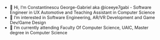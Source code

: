 - 👋 Hi, I’m Constantinescu George-Gabriel aka @iceeye7gabi - Software Engineer in UX Automotive and Teaching Assistant in Computer Science
- 👀 I’m interested in Software Engineering, AR/VR Development and Game Dev/Game Design 
- 🌱 I’m currently attending Faculty Of Computer Science, UAIC, Master degree in Computer Science

<!---
iceeye7gabi/iceeye7gabi is a ✨ special ✨ repository because its `README.md` (this file) appears on your GitHub profile.
You can click the Preview link to take a look at your changes.
--->
